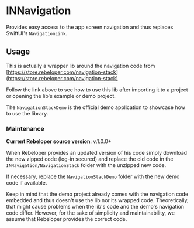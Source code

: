 
# INNavigation

Provides easy access to the app screen navigation and thus replaces SwiftUI's `NavigationLink`.

## Usage

This is actually a wrapper lib around the navigation code from [https://store.rebeloper.com/navigation-stack](https://store.rebeloper.com/navigation-stack)

Follow the link above to see how to use this lib after importing it to a project or opening the lib's example or demo project.

The `NavigationStackDemo` is the official demo application to showcase how to use the library.

### Maintenance

**Current Rebeloper source version**: v.1.0.0+

When Rebeloper provides an updated version of his code simply download the new zipped code (log-in secured) and replace the old code in the `INNavigation/NavigationStack` folder with the unzipped new code.

If necessary, replace the `NavigationStackDemo` folder with the new demo code if available.

Keep in mind that the demo project already comes with the navigation code embedded and thus doesn't use the lib nor its wrapped code. Theoretically, that might cause problems when the lib's code and the demo's navigation code differ. However, for the sake of simplicity and maintainability, we assume that Rebeloper provides the correct code.
